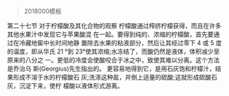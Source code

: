 # 
> 2018000模板

第二十七节 对于柠檬酸及其化合物的观察
柠檬酸通过榨挤柠檬获得，而且在许多其他水果汁中发现它与苹果酸混 在一起。要得到纯的、浓缩的柠檬酸，首先要通过在冷藏地窖中长时间地静 置除去水果的粘液部分，然后让其经过零下 4 或 5 度的温度，即从华氏 21 °到 23°使其浓缩;水冻结了，而酸仍然是液体，体积减少至原来的八分之 一。更低的冷度会使酸咬合于冰之中，致使其难以分离。这个方法是乔治乌 斯(Georgius)先生指出的。
  更容易地得到它，是用石灰饱和柠檬汁，结果形成不溶于水的柠檬酸石
灰;洗涤这种盐，并倒上适量的硫酸;这就形成硫酸石灰，沉淀下来，使柠
檬酸以液体形式游离。